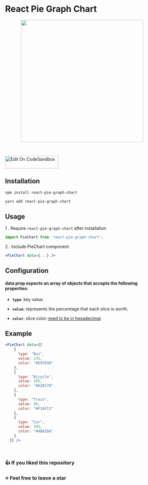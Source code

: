 # React Pie Graph Chart

<p align="center"><a href="https://www.npmjs.com/package/react-africa-map" target="_blank"><img src="https://user-images.githubusercontent.com/90270530/168449891-bf06b1a7-0635-4660-8b6e-2a7ac7e7ac48.png" width="400"></a></p>

<br>

<a href="https://codesandbox.io/s/react-pie-graph-chart-leeoxs" target="_blank"><img src="https://codesandbox.io/static/img/play-codesandbox.svg" alt="Edit On CodeSandbox" height="41" width="174"></a>


## Installation

```sh
npm install react-pie-graph-chart
```

```sh
yarn add react-pie-graph-chart
```

## Usage

1 . Require `react-pie-graph-chart` after installation

```js
import PieChart from 'react-pie-graph-chart';
```

2 . Include PieChart component

```jsx
<PieChart data={...} />
```

## Configuration

#### data prop expects an array of objects that accepts the following properties:

- **`type`**: key value.

- **`value`**: represents the percentage that each slice is worth.

- **`color`**: slice color <u>need to be in hexadecimal</u>.

## Example

```jsx
<PieChart data={[
    {
      type: "Bus",
      value: 235,
      color: "#E97D30"
    },
    {
      type: "Bicycle",
      value: 165,
      color: "#62B170"
    },
    {
      type: "Train",
      value: 90,
      color: "#F1AF13"
    },
    {
      type: "Car",
      value: 345,
      color: "#4BA2DA"
    }
  ]} />
```

<br>

### 👍 If you liked this repository
### ⭐ Feel free to leave a star 
